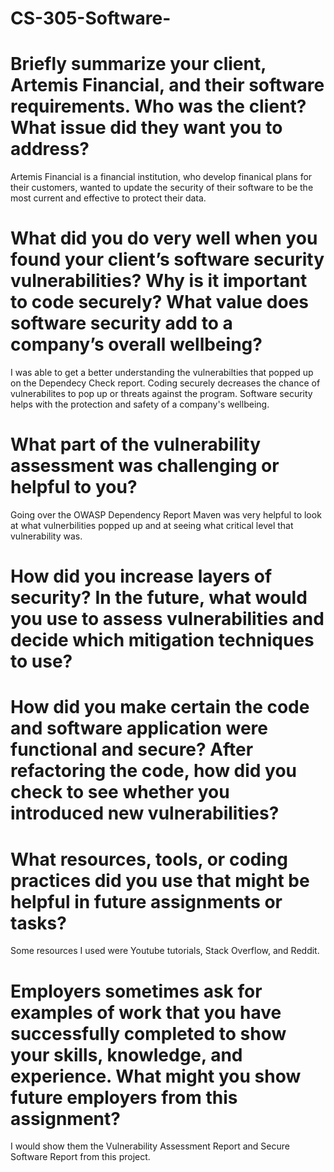 # CS-305-Software-
# Briefly summarize your client, Artemis Financial, and their software requirements. Who was the client? What issue did they want you to address?
Artemis Financial is a financial institution, who develop finanical plans for their customers, wanted to update the security of their software to be the most current and effective to protect their data. 
# What did you do very well when you found your client’s software security vulnerabilities? Why is it important to code securely? What value does software security add to a company’s overall wellbeing?
I was able to get a better understanding the vulnerabilties that popped up on the Dependecy Check report. Coding securely decreases the chance of vulnerabilites to pop up or threats against the program. Software security helps with the protection and safety of a company's wellbeing.  
# What part of the vulnerability assessment was challenging or helpful to you?
Going over the OWASP Dependency Report Maven was very helpful to look at what vulnerbilities popped up and at seeing what critical level that vulnerability was. 
# How did you increase layers of security? In the future, what would you use to assess vulnerabilities and decide which mitigation techniques to use?

# How did you make certain the code and software application were functional and secure? After refactoring the code, how did you check to see whether you introduced new vulnerabilities?
# What resources, tools, or coding practices did you use that might be helpful in future assignments or tasks?
Some resources I used were Youtube tutorials, Stack Overflow, and Reddit. 
# Employers sometimes ask for examples of work that you have successfully completed to show your skills, knowledge, and experience. What might you show future employers from this assignment?
I would show them the Vulnerability Assessment Report and Secure Software Report from this project. 
